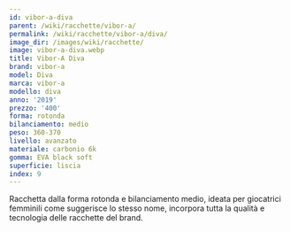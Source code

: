 ```yaml
---
id: vibor-a-diva
parent: /wiki/racchette/vibor-a/
permalink: /wiki/racchette/vibor-a/diva/
image_dir: /images/wiki/racchette/
image: vibor-a-diva.webp
title: Vibor-A Diva
brand: vibor-a
model: Diva
marca: vibor-a
modello: diva
anno: '2019'
prezzo: '400'
forma: rotonda
bilanciamento: medio
peso: 360-370
livello: avanzato
materiale: carbonio 6k
gomma: EVA black soft
superficie: liscia
index: 9
---
```

Racchetta dalla forma rotonda e bilanciamento medio, ideata per giocatrici femminili come suggerisce lo stesso nome, incorpora tutta la qualità e tecnologia delle racchette del brand.